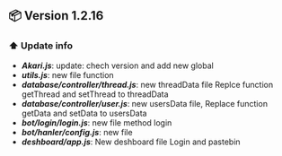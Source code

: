 ## 📦 Version 1.2.16
### ⬆️ Update info
- ***Akari.js***: update: chech version and add new global
- ***utils.js***: new file function
- ***database/controller/thread.js***: new threadData file Replce function getThread and setThread to threadData
- ***database/controller/user.js***: new usersData file, Replace function getData and setData to usersData
- ***bot/login/login.js***: new file method login
- ***bot/hanler/config.js***: new file
- ***deshboard/app.js***: New deshboard file Login and pastebin
